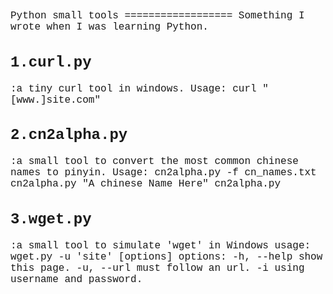 <font face="Courier New" size=3>
Python small tools
==================
Something I wrote when I was learning Python.

1.curl.py
---------
:a tiny curl tool in windows.
Usage: 
	curl "[www.]site.com"


2.cn2alpha.py
-------------
:a small tool to convert the most common chinese names to pinyin.
Usage: 
	cn2alpha.py -f cn_names.txt
	cn2alpha.py "A chinese Name Here"
	cn2alpha.py


3.wget.py
---------
:a small tool to simulate 'wget' in Windows
usage: wget.py -u 'site' [options]
options:
               -h, --help              show this page.
               -u, --url               must follow an url.
               -i                      using username and password.

</font>